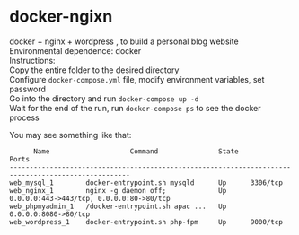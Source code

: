 # docker-ngixn
docker + nginx + wordpress , to build a personal blog website
<br>
Environmental dependence: docker
<br>
Instructions:<br>
Copy the entire folder to the desired directory<br>
Configure `docker-compose.yml` file, modify environment variables, set password<br>
Go into the directory and run `docker-compose up -d`<br>
Wait for the end of the run, run `docker-compose ps` to see the docker process<br>

You may see something like that:
```
      Name                    Command               State                    Ports                  
----------------------------------------------------------------------------------------------------
web_mysql_1        docker-entrypoint.sh mysqld      Up      3306/tcp                                
web_nginx_1        nginx -g daemon off;             Up      0.0.0.0:443->443/tcp, 0.0.0.0:80->80/tcp
web_phpmyadmin_1   /docker-entrypoint.sh apac ...   Up      0.0.0.0:8080->80/tcp                    
web_wordpress_1    docker-entrypoint.sh php-fpm     Up      9000/tcp 
```